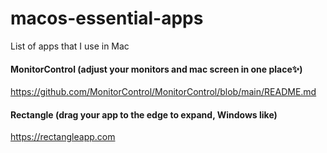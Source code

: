# macos-essential-apps
List of apps that I use in Mac

#### MonitorControl (adjust your monitors and mac screen in one place✨)
https://github.com/MonitorControl/MonitorControl/blob/main/README.md

#### Rectangle (drag your app to the edge to expand, Windows like)
https://rectangleapp.com
